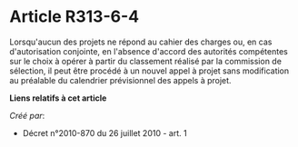 # Article R313-6-4

Lorsqu'aucun des projets ne répond au cahier des charges ou, en cas d'autorisation conjointe, en l'absence d'accord des
autorités compétentes sur le choix à opérer à partir du classement réalisé par la commission de sélection, il peut être
procédé à un nouvel appel à projet sans modification au préalable du calendrier prévisionnel des appels à projet.

**Liens relatifs à cet article**

_Créé par_:

  - Décret n°2010-870 du 26 juillet 2010 - art. 1
